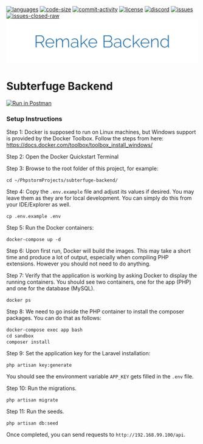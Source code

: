[![languages](https://img.shields.io/github/languages/top/Subterfuge-Revived/Remake-Backend)]()
[![code-size](https://img.shields.io/github/languages/code-size/Subterfuge-Revived/Remake-Backend)]()
[![commit-activity](https://img.shields.io/github/commit-activity/y/Subterfuge-Revived/Remake-Backend)](https://github.com/Subterfuge-Revived/Remake-Backend/pulse/yearly)
[![license](https://img.shields.io/github/license/Subterfuge-Revived/Remake-Backend)](LICENSE)
[![discord](https://img.shields.io/discord/617149385196961792)](https://discord.gg/GNk7Xw4)
[![issues](https://img.shields.io/github/issues/Subterfuge-Revived/Remake-Backend)](https://github.com/Subterfuge-Revived/Remake-Backend/issues?q=is%3Aopen)
[![issues-closed-raw](https://img.shields.io/github/issues-closed/Subterfuge-Revived/Remake-Backend)](https://github.com/Subterfuge-Revived/Remake-Backend/issues?q=is%3Aclosed+)
[![Banner](banner.png)]()


# Subterfuge Backend

[![Run in Postman](https://run.pstmn.io/button.svg)](https://app.getpostman.com/run-collection/832fc79f1e130e713524)

### Setup Instructions

Step 1: Docker is supposed to run on Linux machines, but Windows support is provided by the Docker Toolbox. Follow the steps from here: https://docs.docker.com/toolbox/toolbox_install_windows/

Step 2: Open the Docker Quickstart Terminal

Step 3: Browse to the root folder of this project, for example:
```shell script
cd ~/PhpstormProjects/subterfuge-backend/
```
Step 4: Copy the `.env.example` file and adjust its values if desired. You may leave them as they are for local development. You can simply do this from your IDE/Explorer as well.
```shell script
cp .env.example .env
```
Step 5: Run the Docker containers:
```shell script
docker-compose up -d
```
Step 6: Upon first run, Docker will build the images. This may take a short time and produce a lot of output, especially when compiling PHP extensions. However you should not need to do anything.

Step 7: Verify that the application is working by asking Docker to display the running containers. You should see two containers, one for the app (PHP) and one for the database (MySQL).
```shell script
docker ps
```
Step 8: We need to go inside the PHP container to install the composer packages. You can do that as follows:
```shell script
docker-compose exec app bash
cd sandbox
composer install
```

Step 9: Set the application key for the Laravel installation:
```shell script
php artisan key:generate
```
You should see the environment variable `APP_KEY` gets filled in the `.env` file.

Step 10: Run the migrations.
```shell script
php artisan migrate
```
Step 11: Run the seeds.
```shell script
php artisan db:seed
```
Once completed, you can send requests to `http://192.168.99.100/api`.